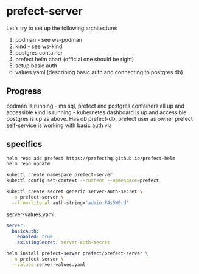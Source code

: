 # prefect-server

Let's try to set up the following architecture:

1. podman - see ws-podman
1. kind - see ws-kind
1. postgres container
1. prefect helm chart (official one should be right)
1. setup basic auth
1. values.yaml (describing basic auth and connecting to postgres db)

## Progress

podman is running - ms sql, prefect and postgres containers all up and accessible
kind is running - kubernetes dashboard is up and accessible
postgres is up as above. Has db prefect-db, prefect user as owner
prefect self-service is working with basic auth via 

## specifics

```bash
helm repo add prefect https://prefecthq.github.io/prefect-helm
helm repo update

kubectl create namespace prefect-server
kubectl config set-context --current --namespace=prefect

kubectl create secret generic server-auth-secret \
  -n prefect-server \
  --from-literal auth-string='admin:P4s5W0rd'
```

server-values.yaml:
```yaml
server:
  basicAuth:
    enabled: true
    existingSecret: server-auth-secret
```

```bash
helm install prefect-server prefect/prefect-server \
  -n prefect-server \
  --values server-values.yaml

```
